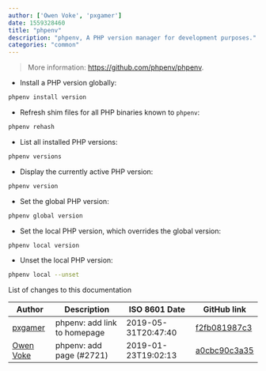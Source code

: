 ```yaml
---
author: ['Owen Voke', 'pxgamer']
date: 1559328460
title: "phpenv"
description: "phpenv, A PHP version manager for development purposes."
categories: "common"
---
```

> More information: <https://github.com/phpenv/phpenv>.

- Install a PHP version globally:

```bash
phpenv install version
```

- Refresh shim files for all PHP binaries known to `phpenv`:

```bash
phpenv rehash
```

- List all installed PHP versions:

```bash
phpenv versions
```

- Display the currently active PHP version:

```bash
phpenv version
```

- Set the global PHP version:

```bash
phpenv global version
```

- Set the local PHP version, which overrides the global version:

```bash
phpenv local version
```

- Unset the local PHP version:

```bash
phpenv local --unset
```
List of changes to this documentation


Author | Description | ISO 8601 Date | GitHub link
------|-----|-----|-----
[pxgamer](mailto:owzie123@gmail.com) | phpenv: add link to homepage | 2019-05-31T20:47:40 | [f2fb081987c3](https://github.com/tldr-pages/tldr/commit/f2fb081987c3a8800d55eb2883a69b9f39c42377)
[Owen Voke](mailto:owzie123@gmail.com) | phpenv: add page (#2721) | 2019-01-23T19:02:13 | [a0cbc90c3a35](https://github.com/tldr-pages/tldr/commit/a0cbc90c3a356e2fdb86bdae640d6272353b488b)

